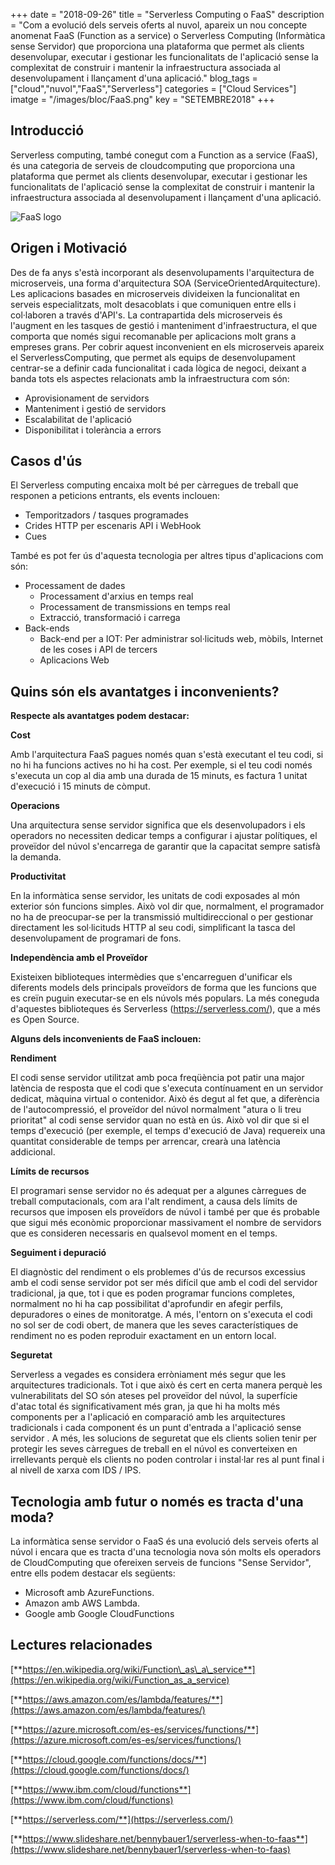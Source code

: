+++
date        = "2018-09-26"
title       = "Serverless Computing o FaaS"
description = "Com a evolució dels serveis oferts al nuvol, apareix un nou concepte anomenat FaaS (Function as a service) o Serverless Computing (Informàtica sense Servidor) que proporciona una plataforma que permet als clients desenvolupar, executar i gestionar les funcionalitats de l'aplicació sense la complexitat de construir i mantenir la infraestructura associada al desenvolupament i llançament d'una aplicació."
blog_tags   = ["cloud","nuvol","FaaS","Serverless"]
categories  = ["Cloud Services"]
imatge      = "/images/bloc/FaaS.png"
key         = "SETEMBRE2018"
+++

## Introducció

Serverless computing, també conegut com a Function as a service (FaaS), és una categoria de serveis de cloudcomputing que proporciona una plataforma que permet als clients desenvolupar, executar i gestionar les funcionalitats de l&#39;aplicació sense la complexitat de construir i mantenir la infraestructura associada al desenvolupament i llançament d&#39;una aplicació.

![FaaS logo](/images/bloc/FaaS.png)

## Origen i Motivació

Des de fa anys s&#39;està incorporant als desenvolupaments l&#39;arquitectura de microserveis, una forma d&#39;arquitectura SOA (ServiceOrientedArquitecture). Les aplicacions basades en microserveis divideixen la funcionalitat en serveis especialitzats, molt desacoblats i que comuniquen entre ells i col·laboren a través d&#39;API&#39;s.
La contrapartida dels microserveis és l&#39;augment en les tasques de gestió i manteniment d&#39;infraestructura, el que comporta que només sigui recomanable per aplicacions molt grans a empreses grans.
Per cobrir aquest inconvenient en els microserveis apareix el ServerlessComputing, que permet als equips de desenvolupament centrar-se a definir cada funcionalitat i cada lògica de negoci, deixant a banda tots els aspectes relacionats amb la infraestructura com són:

- Aprovisionament de servidors
- Manteniment i gestió de servidors
- Escalabilitat de l&#39;aplicació
- Disponibilitat i tolerància a errors

## Casos d&#39;ús

El Serverless computing encaixa molt bé per càrregues de treball que responen a peticions entrants, els events inclouen:

- Temporitzadors / tasques programades
- Crides HTTP per escenaris API i WebHook
- Cues

També es pot fer ús d&#39;aquesta tecnologia per altres tipus d&#39;aplicacions com són:

- Processament de dades
  - Processament d&#39;arxius en temps real
  - Processament de transmissions en temps real
  - Extracció, transformació i carrega
- Back-ends
  - Back-end per a IOT: Per administrar sol·licituds web, mòbils, Internet de les coses i API de tercers
  - Aplicacions Web

## Quins són els avantatges i inconvenients?

**Respecte als avantatges podem destacar:**

**Cost**

Amb l&#39;arquitectura FaaS pagues només quan s&#39;està executant el teu codi, si no hi ha funcions actives no hi ha cost. Per exemple, si el teu codi només s&#39;executa un cop al dia amb una durada de 15 minuts, es factura 1 unitat d&#39;execució i 15 minuts de còmput.

**Operacions**

Una arquitectura sense servidor significa que els desenvolupadors i els operadors no necessiten dedicar temps a configurar i ajustar polítiques, el proveïdor del núvol s&#39;encarrega de garantir que la capacitat sempre satisfà la demanda.

**Productivitat**

En la informàtica sense servidor, les unitats de codi exposades al món exterior són funcions simples. Això vol dir que, normalment, el programador no ha de preocupar-se per la transmissió multidireccional o per gestionar directament les sol·licituds HTTP al seu codi, simplificant la tasca del desenvolupament de programari de fons.

**Independència amb el Proveïdor**

Existeixen biblioteques intermèdies que s&#39;encarreguen d&#39;unificar els diferents models dels principals proveïdors de forma que les funcions que es creïn puguin executar-se en els núvols més populars. La més coneguda d&#39;aquestes biblioteques és Serverless (https://serverless.com/), que a més es Open Source.

**Alguns dels inconvenients de FaaS inclouen:**

**Rendiment**

El codi sense servidor utilitzat amb poca freqüència pot patir una major latència de resposta que el codi que s&#39;executa contínuament en un servidor dedicat, màquina virtual o contenidor. Això és degut al fet que, a diferència de l&#39;autocompressió, el proveïdor del núvol normalment &quot;atura o li treu prioritat&quot; al codi sense servidor quan no està en ús. Això vol dir que si el temps d&#39;execució (per exemple, el temps d&#39;execució de Java) requereix una quantitat considerable de temps per arrencar, crearà una latència addicional.

**Límits de recursos**

El programari sense servidor no és adequat per a algunes càrregues de treball computacionals, com ara l&#39;alt rendiment, a causa dels límits de recursos que imposen els proveïdors de núvol i també per que és probable que sigui més econòmic proporcionar massivament el nombre de servidors que es consideren necessaris en qualsevol moment en el temps.

**Seguiment i depuració**

El diagnòstic del rendiment o els problemes d&#39;ús de recursos excessius amb el codi sense servidor pot ser més difícil que amb el codi del servidor tradicional, ja que, tot i que es poden programar funcions completes, normalment no hi ha cap possibilitat d&#39;aprofundir en afegir perfils, depuradores o eines de monitoratge. A més, l&#39;entorn on s&#39;executa el codi no sol ser de codi obert, de manera que les seves característiques de rendiment no es poden reproduir exactament en un entorn local.

**Seguretat**

Serverless a vegades es considera erròniament més segur que les arquitectures tradicionals. Tot i que això és cert en certa manera perquè les vulnerabilitats del SO són ateses pel proveïdor del núvol, la superfície d&#39;atac total és significativament més gran, ja que hi ha molts més components per a l&#39;aplicació en comparació amb les arquitectures tradicionals i cada component és un punt d&#39;entrada a l&#39;aplicació sense servidor . A més, les solucions de seguretat que els clients solien tenir per protegir les seves càrregues de treball en el núvol es converteixen en irrellevants perquè els clients no poden controlar i instal·lar res al punt final i al nivell de xarxa com IDS / IPS.

## Tecnologia amb futur o només es tracta d&#39;una moda?

La informàtica sense servidor o FaaS és una evolució dels serveis oferts al núvol i encara que es tracta d&#39;una tecnologia nova són molts els operadors de CloudComputing que ofereixen serveis de funcions &quot;Sense Servidor&quot;, entre ells podem destacar els següents:
- Microsoft amb AzureFunctions.
- Amazon amb AWS Lambda.
- Google amb Google CloudFunctions

## Lectures relacionades

[**https://en.wikipedia.org/wiki/Function\_as\_a\_service**](https://en.wikipedia.org/wiki/Function_as_a_service)

[**https://aws.amazon.com/es/lambda/features/**](https://aws.amazon.com/es/lambda/features/)

[**https://azure.microsoft.com/es-es/services/functions/**](https://azure.microsoft.com/es-es/services/functions/)

[**https://cloud.google.com/functions/docs/**](https://cloud.google.com/functions/docs/)

[**https://www.ibm.com/cloud/functions**](https://www.ibm.com/cloud/functions)

[**https://serverless.com/**](https://serverless.com/)

[**https://www.slideshare.net/bennybauer1/serverless-when-to-faas**](https://www.slideshare.net/bennybauer1/serverless-when-to-faas)

